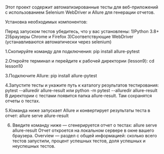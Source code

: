 Этот проект содержит автоматизированные тесты для веб-приложений с использованием Selenium WebDriver и Allure для генерации отчетов.

Установка необходимых компонентов:

Перед запуском тестов убедитесь, что у вас установлены:
1)Python 3.8+
2)Браузеры Chrome и Firefox
3)Соответствующие WebDriver (устанавливаются автоматически через selenium)

1.Скопируйте команду для подключения:
    pip install allure-pytest

2.Откройте терминал и перейдите к рабочей директории (lesson9):
    cd lesson10

3.Подключите Allure:
    pip install allure-pytest

4.Запустите тесты и укажите путь к каталогу результатов тестирования:
    pytest --alluredir allure-result
    или
    python -m pytest --alluredir allure-result
В директории с тестами появится папка allure-result. Там сохранятся отчеты о тестах.

5.Команда ниже запускает Allure и конвертирует результаты теста в отчет:
    allure serve allure-result

6. Введите команду ниже — сгенерируется отчет о тестах:
    allure serve allure-result
Отчет откроется на локальном сервере в окне вашего браузера.
Overview — раздел с общей информацией: сколько всего тестов запустили, процент успешных тестов, доля успешных и неуспешных тестов.